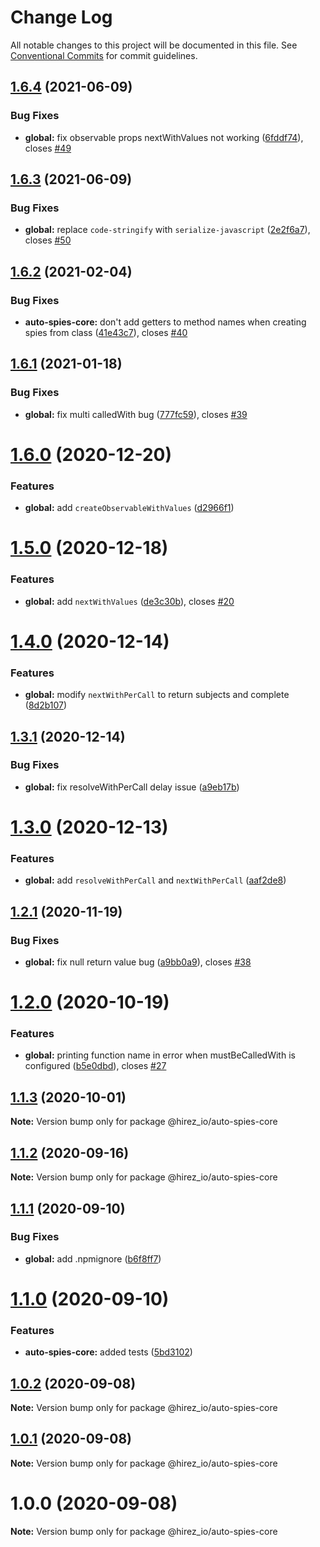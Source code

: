 # Change Log

All notable changes to this project will be documented in this file.
See [Conventional Commits](https://conventionalcommits.org) for commit guidelines.

## [1.6.4](https://github.com/hirezio/auto-spies/compare/@hirez_io/auto-spies-core@1.6.3...@hirez_io/auto-spies-core@1.6.4) (2021-06-09)


### Bug Fixes

* **global:** fix observable props nextWithValues not working ([6fddf74](https://github.com/hirezio/auto-spies/commit/6fddf74a1cb3ffc182e8353b3ce113e0022d1bb4)), closes [#49](https://github.com/hirezio/auto-spies/issues/49)





## [1.6.3](https://github.com/hirezio/auto-spies/compare/@hirez_io/auto-spies-core@1.6.2...@hirez_io/auto-spies-core@1.6.3) (2021-06-09)


### Bug Fixes

* **global:** replace `code-stringify` with `serialize-javascript` ([2e2f6a7](https://github.com/hirezio/auto-spies/commit/2e2f6a74c60996f621229f562a79c42d94be096e)), closes [#50](https://github.com/hirezio/auto-spies/issues/50)





## [1.6.2](https://github.com/hirezio/auto-spies/compare/@hirez_io/auto-spies-core@1.6.1...@hirez_io/auto-spies-core@1.6.2) (2021-02-04)


### Bug Fixes

* **auto-spies-core:** don't add getters to method names when creating spies from class ([41e43c7](https://github.com/hirezio/auto-spies/commit/41e43c76d4b494ec7e57cdc075ef0339c69435db)), closes [#40](https://github.com/hirezio/auto-spies/issues/40)





## [1.6.1](https://github.com/hirezio/auto-spies/compare/@hirez_io/auto-spies-core@1.6.0...@hirez_io/auto-spies-core@1.6.1) (2021-01-18)


### Bug Fixes

* **global:** fix multi calledWith bug ([777fc59](https://github.com/hirezio/auto-spies/commit/777fc59a3fc2cff80787bed37c385d1f2e664704)), closes [#39](https://github.com/hirezio/auto-spies/issues/39)





# [1.6.0](https://github.com/hirezio/auto-spies/compare/@hirez_io/auto-spies-core@1.5.0...@hirez_io/auto-spies-core@1.6.0) (2020-12-20)


### Features

* **global:** add `createObservableWithValues` ([d2966f1](https://github.com/hirezio/auto-spies/commit/d2966f1db54dba5adcf2ee051ba0962eb9c14e7c))





# [1.5.0](https://github.com/hirezio/auto-spies/compare/@hirez_io/auto-spies-core@1.4.0...@hirez_io/auto-spies-core@1.5.0) (2020-12-18)


### Features

* **global:** add `nextWithValues` ([de3c30b](https://github.com/hirezio/auto-spies/commit/de3c30b6c6bcc54db6c95f8247ed0bdd5c918493)), closes [#20](https://github.com/hirezio/auto-spies/issues/20)





# [1.4.0](https://github.com/hirezio/auto-spies/compare/@hirez_io/auto-spies-core@1.3.1...@hirez_io/auto-spies-core@1.4.0) (2020-12-14)


### Features

* **global:** modify `nextWithPerCall` to return subjects and complete ([8d2b107](https://github.com/hirezio/auto-spies/commit/8d2b107b6c713773e5073ff8c22e3db58cbbcb51))





## [1.3.1](https://github.com/hirezio/auto-spies/compare/@hirez_io/auto-spies-core@1.3.0...@hirez_io/auto-spies-core@1.3.1) (2020-12-14)


### Bug Fixes

* **global:** fix resolveWithPerCall delay issue ([a9eb17b](https://github.com/hirezio/auto-spies/commit/a9eb17bb3963702ac5f493acba32849d33c245d0))





# [1.3.0](https://github.com/hirezio/auto-spies/compare/@hirez_io/auto-spies-core@1.2.1...@hirez_io/auto-spies-core@1.3.0) (2020-12-13)


### Features

* **global:** add `resolveWithPerCall` and `nextWithPerCall` ([aaf2de8](https://github.com/hirezio/auto-spies/commit/aaf2de83fe9edc02dfc81da5e4b617343ea3b4b0))





## [1.2.1](https://github.com/hirezio/auto-spies/compare/@hirez_io/auto-spies-core@1.2.0...@hirez_io/auto-spies-core@1.2.1) (2020-11-19)


### Bug Fixes

* **global:** fix null return value bug ([a9bb0a9](https://github.com/hirezio/auto-spies/commit/a9bb0a988d913f3a1192d736a583c34fbc5aefb1)), closes [#38](https://github.com/hirezio/auto-spies/issues/38)





# [1.2.0](https://github.com/hirezio/auto-spies/compare/@hirez_io/auto-spies-core@1.1.3...@hirez_io/auto-spies-core@1.2.0) (2020-10-19)


### Features

* **global:** printing function name in error when mustBeCalledWith is configured ([b5e0dbd](https://github.com/hirezio/auto-spies/commit/b5e0dbdf812d4c45f8109397e5aa4d33ffc37d82)), closes [#27](https://github.com/hirezio/auto-spies/issues/27)





## [1.1.3](https://github.com/hirezio/auto-spies/compare/@hirez_io/auto-spies-core@1.1.2...@hirez_io/auto-spies-core@1.1.3) (2020-10-01)

**Note:** Version bump only for package @hirez_io/auto-spies-core





## [1.1.2](https://github.com/hirezio/auto-spies/compare/@hirez_io/auto-spies-core@1.1.1...@hirez_io/auto-spies-core@1.1.2) (2020-09-16)

**Note:** Version bump only for package @hirez_io/auto-spies-core





## [1.1.1](https://github.com/hirezio/auto-spies/compare/@hirez_io/auto-spies-core@1.1.0...@hirez_io/auto-spies-core@1.1.1) (2020-09-10)


### Bug Fixes

* **global:** add .npmignore ([b6f8ff7](https://github.com/hirezio/auto-spies/commit/b6f8ff7008634c377d541803beaf0d3068343a8b))





# [1.1.0](https://github.com/hirezio/auto-spies/compare/@hirez_io/auto-spies-core@1.0.2...@hirez_io/auto-spies-core@1.1.0) (2020-09-10)

### Features

- **auto-spies-core:** added tests ([5bd3102](https://github.com/hirezio/auto-spies/commit/5bd31023064288a0589677192620650b295984a0))

## [1.0.2](https://github.com/hirezio/auto-spies/compare/@hirez_io/auto-spies-core@1.0.1...@hirez_io/auto-spies-core@1.0.2) (2020-09-08)

**Note:** Version bump only for package @hirez_io/auto-spies-core

## [1.0.1](https://github.com/hirezio/auto-spies/compare/@hirez_io/auto-spies-core@1.0.0...@hirez_io/auto-spies-core@1.0.1) (2020-09-08)

**Note:** Version bump only for package @hirez_io/auto-spies-core

# 1.0.0 (2020-09-08)

**Note:** Version bump only for package @hirez_io/auto-spies-core
